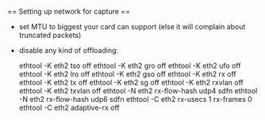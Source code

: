 == Setting up network for capture ==

* set MTU to biggest your card can support (else it will complain about truncated packets)
* disable any kind of offloading:

    ethtool -K eth2 tso off
    ethtool -K eth2 gro off
    ethtool -K eth2 ufo off
    ethtool -K eth2 lro off
    ethtool -K eth2 gso off
    ethtool -K eth2 rx off
    ethtool -K eth2 tx off
    ethtool -K eth2 sg off
    ethtool -K eth2 rxvlan off
    ethtool -K eth2 txvlan off
    ethtool -N eth2 rx-flow-hash udp4 sdfn
    ethtool -N eth2 rx-flow-hash udp6 sdfn
    ethtool -C eth2 rx-usecs 1 rx-frames 0
    ethtool -C eth2 adaptive-rx off
